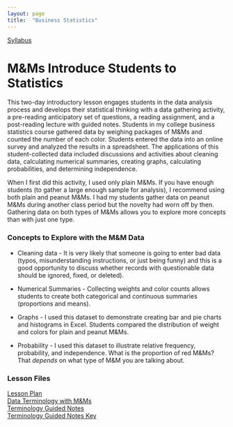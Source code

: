 ```yaml
---
layout: page
title:  "Business Statistics"
---
```


<a href="https://lisasteaching.github.io/DuquesneProf/portfolio_teaching/business_statistics/Syllabus-BusStats-spr2018.pdf" target="_blank">Syllabus</a>

# M&Ms Introduce Students to Statistics

This two-day introductory lesson engages students in the data analysis process and develops their statistical thinking with a data gathering activity, a pre-reading anticipatory set of questions, a reading assignment, and a post-reading lecture with guided notes. Students in my college business statistics course gathered data by weighing packages of M&amp;Ms and counted the number of each color. Students entered the data into an online survey and analyzed the results in a spreadsheet. The applications of this student-collected data included discussions and activities about cleaning data, calculating numerical summaries, creating graphs, calculating probabilities, and determining independence.

When I first did this activity, I used only plain M&amp;Ms. If you have enough students (to gather a large enough sample for analysis), I recommend using both plain and peanut M&amp;Ms. I had my students gather data on peanut M&amp;Ms during another class period but the novelty had worn off by then. Gathering data on both types of M&amp;Ms allows you to explore more concepts than with just one type. 

### Concepts to Explore with the M&amp;M Data

* Cleaning data - It is very likely that someone is going to enter bad data (typos, misunderstanding instructions, or just being funny) and this is a good opportunity to discuss whether records with questionable data should be ignored, fixed, or deleted).

* Numerical Summaries - Collecting weights and color counts allows students to create both categorical and continuous summaries (proportions and means).

* Graphs - I used this dataset to demonstrate creating bar and pie charts and histograms in Excel. Students compared the distribution of weight and colors for plain and peanut M&amp;Ms.

* Probability - I used this dataset to illustrate relative frequency, probability, and independence. What is the proportion of red M&amp;Ms? That <em>depends</em> on what type of M&amp;M you are talking about.

### Lesson Files
<a href="https://lisasteaching.github.io/DuquesneProf/portfolio_teaching/business_statistics/MMs-Stats-Intro-Lesson.pdf" target="_blank">Lesson Plan</a><br />
<a href="https://lisasteaching.github.io/DuquesneProf/portfolio_teaching/business_statistics/MMs-Stats-Pre-Reading-Anticipatory-Set.pdf">Data Terminology with M&amp;Ms</a><br />
<a href="https://lisasteaching.github.io/DuquesneProf/portfolio_teaching/business_statistics/MMs-Stats-Terminology-Guided-Notes.pdf">Terminology Guided Notes</a><br />
<a href="https://lisasteaching.github.io/DuquesneProf/portfolio_teaching/business_statistics/MMs-Stats-Terminology-Guided-Notes-Key.pdf">Terminology Guided Notes Key</a>
